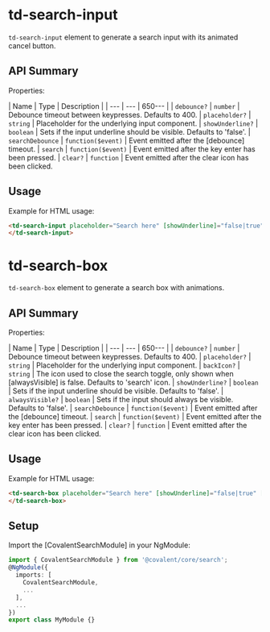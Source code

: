 # td-search-input

`td-search-input` element to generate a search input with its animated cancel button.

## API Summary

Properties:

| Name | Type | Description |
| --- | --- | 650--- |
| `debounce?` | `number` | Debounce timeout between keypresses. Defaults to 400.
| `placeholder?` | `string` | Placeholder for the underlying input component.
| `showUnderline?` | `boolean` | Sets if the input underline should be visible. Defaults to 'false'.
| `searchDebounce` | `function($event)` | Event emitted after the [debounce] timeout.
| `search` | `function($event)` | Event emitted after the key enter has been pressed.
| `clear?` | `function` | Event emitted after the clear icon has been clicked.

## Usage

Example for HTML usage:

 ```html
<td-search-input placeholder="Search here" [showUnderline]="false|true" [debounce]="500" (searchDebounce)="searchInputTerm = $event" (search)="searchInputTerm = $event" (clear)="searchInputTerm = ''">
</td-search-input>
 ```

# td-search-box

`td-search-box` element to generate a search box with animations.

## API Summary

Properties:

| Name | Type | Description |
| --- | --- | 650--- |
| `debounce?` | `number` | Debounce timeout between keypresses. Defaults to 400.
| `placeholder?` | `string` | Placeholder for the underlying input component.
| `backIcon?` | `string` | The icon used to close the search toggle, only shown when [alwaysVisible] is false. Defaults to 'search' icon.
| `showUnderline?` | `boolean` | Sets if the input underline should be visible. Defaults to 'false'.
| `alwaysVisible?` | `boolean` | Sets if the input should always be visible. Defaults to 'false'.
| `searchDebounce` | `function($event)` | Event emitted after the [debounce] timeout.
| `search` | `function($event)` | Event emitted after the key enter has been pressed.
| `clear?` | `function` | Event emitted after the clear icon has been clicked.

## Usage

Example for HTML usage:

 ```html
<td-search-box placeholder="Search here" [showUnderline]="false|true" [debounce]="500" [alwaysVisible]="false|true" (searchDebounce)="searchInputTerm = $event" (search)="searchInputTerm = $event" (clear)="searchInputTerm = ''">
</td-search-box>
 ```

## Setup

Import the [CovalentSearchModule] in your NgModule:

```typescript
import { CovalentSearchModule } from '@covalent/core/search';
@NgModule({
  imports: [
    CovalentSearchModule,
    ...
  ],
  ...
})
export class MyModule {}
```
